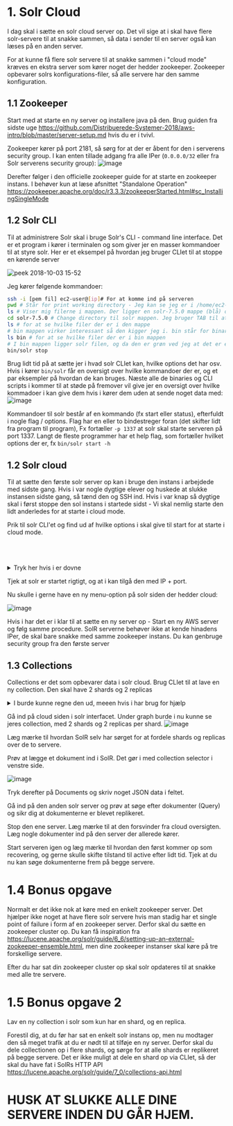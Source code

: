 # 1. Solr Cloud

I dag skal i sætte en solr cloud server op. Det vil sige at i skal have flere solr-servere til at snakke sammen, så data i sender til en server også kan læses på en anden server.

For at kunne få flere solr servere til at snakke sammen i "cloud mode" kræves en ekstra server som kører noget der hedder zookeeper. Zookeeper opbevarer solrs konfigurations-filer, så alle servere har den samme konfiguration.

## 1.1 Zookeeper
Start med at starte en ny server og installere java på den. Brug guiden fra sidste uge https://github.com/Distribuerede-Systemer-2018/aws-intro/blob/master/server-setup.md hvis du er i tvivl.

Zookeeper kører på port 2181, så sørg for at der er åbent for den i serverens security group. I kan enten tillade adgang fra alle IPer (`0.0.0.0/32` eller fra Solr serverens security group):
![image](https://user-images.githubusercontent.com/1210224/46413913-4d083880-c722-11e8-801b-a80b1538814e.png)

Derefter følger i den officielle zookeeper guide for at starte en zookeeper instans. I behøver kun at læse afsnittet "Standalone Operation"
https://zookeeper.apache.org/doc/r3.3.3/zookeeperStarted.html#sc_InstallingSingleMode

## 1.2 Solr CLI
Til at administrere Solr skal i bruge Solr's CLI - command line interface. Det er et program i kører i terminalen og som giver jer en masser kommandoer til at styre solr. Her er et eksempel på hvordan jeg bruger CLIet til at stoppe en kørende server

![peek 2018-10-03 15-52](https://user-images.githubusercontent.com/1210224/46414871-5a262700-c724-11e8-95f7-462d4312192b.gif)

Jeg kører følgende kommandoer:
```bash
ssh -i [pem fil] ec2-user@[ip]# For at komme ind på serveren
pwd # Står for print working directory - Jeg kan se jeg er i /home/ec2-user
ls # Viser mig filerne i mappen. Der ligger en solr-7.5.0 mappe (blå) og en solr-7.5.0.tgz fil (rød)
cd solr-7.5.0 # Change directory til solr mappen. Jeg bruger TAB til at auto-complete mappe-navnet
ls # for at se hvilke filer der er i den mappe
# bin mappen virker interessant så den kigger jeg i. bin står for binary, altså programmer
ls bin # for at se hvilke filer der er i bin mappen
# I bin mappen ligger solr filen, og da den er grøn ved jeg at det er et program som jeg kan køre. Derfor
bin/solr stop
```

Brug lidt tid på at sætte jer i hvad solr CLIet kan, hvilke options det har osv. Hvis i kører `bin/solr` får en oversigt over hvilke kommandoer der er, og et par eksempler på hvordan de kan bruges. Næste alle de binaries og CLI scripts i kommer til at støde på fremover vil give jer en oversigt over hvilke kommadoer i kan give dem hvis i kører dem uden at sende noget data med: 
![image](https://user-images.githubusercontent.com/1210224/46431579-7342ce00-c74c-11e8-82eb-f89e37779afd.png)

Kommandoer til solr består af en kommando (fx start eller status), efterfuldt i nogle flag / options. Flag har en eller to bindestreger foran (det skifter lidt fra program til program), Fx fortæller `-p 1337` at solr skal starte serveren på port 1337. Langt de fleste programmer har et help flag, som fortæller hvilket options der er, fx `bin/solr start -h`

## 1.2 Solr cloud
Til at sætte den første solr server op kan i bruge den instans i arbejdede med sidste gang. Hvis i var nogle dygtige elever og huskede at slukke instansen sidste gang, så tænd den og SSH ind. Hvis i var knap så dygtige skal i først stoppe den sol instans i startede sidst - Vi skal nemlig starte den lidt anderledes for at starte i cloud mode.

Prik til solr CLI'et og find ud af hvilke options i skal give til start for at starte i cloud mode.



<br />
<br />
<br />

<details><summary>Tryk her hvis i er dovne</summary>
  <p>
    
```bash
bin/solr start -cloud -z [zookeeper ip]:[zookeeper port]
```
  </p>
</details>

Tjek at solr er startet rigtigt, og at i kan tilgå den med IP + port.

Nu skulle i gerne have en ny menu-option på solr siden der hedder cloud:

![image](https://user-images.githubusercontent.com/1210224/46432088-a5a0fb00-c74d-11e8-9c57-d2fafe6063f4.png)

Hvis i har det er i klar til at sætte en ny server op - Start en ny AWS server og følg samme procedure. SolR serverne behøver ikke at kende hinadens IPer, de skal bare snakke med samme zookeeper instans. Du kan genbruge security group fra den første server

## 1.3 Collections
Collections er det som opbevarer data i solr cloud. Brug CLIet til at lave en ny collection. Den skal have 2 shards og 2 replicas

<details><summary>I burde kunne regne den ud, meeen hvis i har brug for hjælp</summary>
  <p>

```bash
bin/solr create_collection -c min_collection -shards 2 -replicationFactor 2
```


  </p>
</details>

Gå ind på cloud siden i solr interfacet. Under graph burde i nu kunne se jeres collection, med 2 shards og 2 replicas per shard. 
![image](https://user-images.githubusercontent.com/1210224/46432413-822a8000-c74e-11e8-8d17-f859e1582261.png)

Læg mærke til hvordan SolR selv har sørget for at fordele shards og replicas over de to servere.

Prøv at lægge et dokument ind i SolR. Det gør i med collection selector i venstre side.

![image](https://user-images.githubusercontent.com/1210224/46432541-cfa6ed00-c74e-11e8-92f9-556cd225e0a1.png)

Tryk derefter på Documents og skriv noget JSON data i feltet.

Gå ind på den anden solr server og prøv at søge efter dokumenter (Query) og sikr dig at dokumenterne er blevet replikeret.

Stop den ene server. Læg mærke til at den forsvinder fra cloud oversigten. 
Læg nogle dokumenter ind på den server der allerede kører.

Start serveren igen og læg mærke til hvordan den først kommer op som recovering, og gerne skulle skifte tilstand til active efter lidt tid. Tjek at du nu kan søge dokumenterne frem på begge servere.


# 1.4 Bonus opgave
Normalt er det ikke nok at køre med en enkelt zookeeper server. Det hjælper ikke noget at have flere solr servere hvis man stadig har et single point of failure i form af en zookeeper server. Derfor skal du sætte en zookeeper cluster op. Du kan få inspiration fra https://lucene.apache.org/solr/guide/6_6/setting-up-an-external-zookeeper-ensemble.html, men dine zookeeper instanser skal køre på tre forskellige servere.

Efter du har sat din zookeeper cluster op skal solr opdateres til at snakke med alle tre servere.

# 1.5 Bonus opgave 2
Lav en ny collection i solr som kun har en shard, og en replica.

Forestil dig, at du før har sat en enkelt solr instans op, men nu modtager den så meget trafik at du er nødt til at tilføje en ny server. Derfor skal du dele collectionen op i flere shards, og sørge for at alle shards er replikeret på begge servere. Det er ikke muligt at dele en shard op via CLIet, så der skal du have fat i SolRs HTTP API https://lucene.apache.org/solr/guide/7_0/collections-api.html

# HUSK AT SLUKKE ALLE DINE SERVERE INDEN DU GÅR HJEM.
